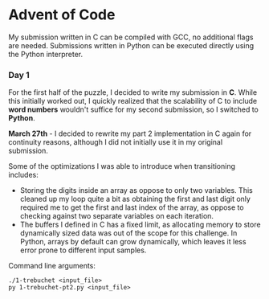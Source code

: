 # Advent of Code

My submission written in C can be compiled with GCC, no additional flags are needed. Submissions written in Python can be executed directly using the Python interpreter.

### Day 1

For the first half of the puzzle, I decided to write my submission in **C**. While this initially worked out, I quickly realized that the scalability of C to include **word numbers** wouldn't suffice for my second submission, so I switched to **Python**.

**March 27th** - I decided to rewrite my part 2 implementation in C again for continuity reasons, although I did not initially use it in my original submission.

Some of the optimizations I was able to introduce when transitioning includes:

-   Storing the digits inside an array as oppose to only two variables. This cleaned up my loop quite a bit as obtaining the first and last digit only required me to get the first and last index of the array, as oppose to checking against two separate variables on each iteration.
-   The buffers I defined in C has a fixed limit, as allocating memory to store dynamically sized data was out of the scope for this challenge. In Python, arrays by default can grow dynamically, which leaves it less error prone to different input samples.

Command line arguments:

```
./1-trebuchet <input_file>
py 1-trebuchet-pt2.py <input_file>
```
